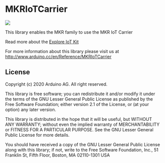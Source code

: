 # MKRIoTCarrier 

![](https://travis-ci.org/arduino-libraries/MKRGSM.svg?branch=master)

This library enables the MKR family to use the MKR IoT Carrier

Read more about the [Explore IoT Kit]()

For more information about this library please visit us at
http://www.arduino.cc/en/Reference/MKRIoTCarrier

## License 

Copyright (c) 2020 Arduino AG. All right reserved.

This library is free software; you can redistribute it and/or
modify it under the terms of the GNU Lesser General Public
License as published by the Free Software Foundation; either
version 2.1 of the License, or (at your option) any later version.

This library is distributed in the hope that it will be useful,
but WITHOUT ANY WARRANTY; without even the implied warranty of
MERCHANTABILITY or FITNESS FOR A PARTICULAR PURPOSE. See the GNU
Lesser General Public License for more details.

You should have received a copy of the GNU Lesser General Public
License along with this library; if not, write to the Free Software
Foundation, Inc., 51 Franklin St, Fifth Floor, Boston, MA 02110-1301 USA
